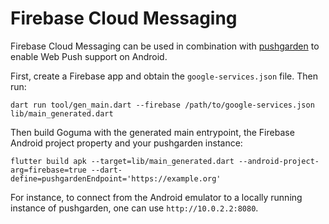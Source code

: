# Firebase Cloud Messaging

Firebase Cloud Messaging can be used in combination with [pushgarden] to enable
Web Push support on Android.

First, create a Firebase app and obtain the `google-services.json` file. Then
run:

    dart run tool/gen_main.dart --firebase /path/to/google-services.json lib/main_generated.dart

Then build Goguma with the generated main entrypoint, the Firebase Android
project property and your pushgarden instance:

    flutter build apk --target=lib/main_generated.dart --android-project-arg=firebase=true --dart-define=pushgardenEndpoint='https://example.org'

For instance, to connect from the Android emulator to a locally running
instance of pushgarden, one can use `http://10.0.2.2:8080`.

[pushgarden]: https://git.sr.ht/~emersion/pushgarden
